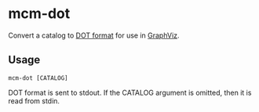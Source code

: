 # mcm-dot

Convert a catalog to [DOT format](http://www.graphviz.org/doc/info/lang.html) for use in [GraphViz](http://www.graphviz.org/).

## Usage

```
mcm-dot [CATALOG]
```

DOT format is sent to stdout.  If the CATALOG argument is omitted, then it is read from stdin.
